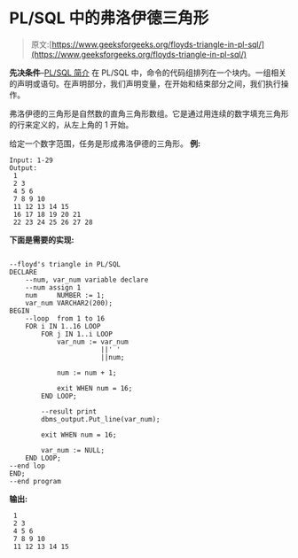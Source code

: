 # PL/SQL 中的弗洛伊德三角形

> 原文:[https://www.geeksforgeeks.org/floyds-triangle-in-pl-sql/](https://www.geeksforgeeks.org/floyds-triangle-in-pl-sql/)

**先决条件**–[PL/SQL 简介](https://www.geeksforgeeks.org/plsql-introduction/)
在 PL/SQL 中，命令的代码组排列在一个块内。一组相关的声明或语句。在声明部分，我们声明变量，在开始和结束部分之间，我们执行操作。

弗洛伊德的三角形是自然数的直角三角形数组。它是通过用连续的数字填充三角形的行来定义的，从左上角的 1 开始。

给定一个数字范围，任务是形成弗洛伊德的三角形。
**例:**

```
Input: 1-29
Output:
 1
 2 3
 4 5 6
 7 8 9 10
 11 12 13 14 15
 16 17 18 19 20 21
 22 23 24 25 26 27 28

```

**下面是需要的实现:**

```

--floyd's triangle in PL/SQL 
DECLARE 
    --num, var_num variable declare 
    --num assign 1 
    num     NUMBER := 1; 
    var_num VARCHAR2(200); 
BEGIN 
    --loop  from 1 to 16 
    FOR i IN 1..16 LOOP 
        FOR j IN 1..i LOOP 
            var_num := var_num 
                       ||' ' 
                       ||num; 

            num := num + 1; 

            exit WHEN num = 16; 
        END LOOP; 

        --result print 
        dbms_output.Put_line(var_num); 

        exit WHEN num = 16; 

        var_num := NULL; 
    END LOOP; 
--end lop 
END; 
--end program 
```

**输出:**

```
 1
 2 3
 4 5 6
 7 8 9 10
 11 12 13 14 15

```
